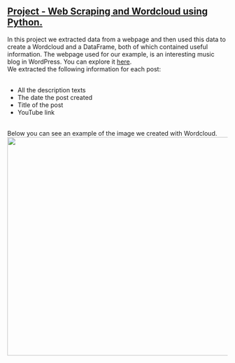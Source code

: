 ## [**Project - Web Scraping and Wordcloud using Python.**](https://github.com/AngelosTheodorakis/Data_Analysis_Projects/blob/master/Web%20scraping%20and%20Wordcloud/Web%20Scraping%20and%20Wordcloud%20.ipynb)
In this project we extracted data from a webpage and then used this data to create a Wordcloud and a DataFrame, both of which contained useful information. The webpage
used for our example, is an interesting music blog in WordPress. You can explore it [here](https://vaggelisrevolted.wordpress.com/).<br>
We extracted the following information for each post:<br>
<br>
* All the description texts
* The date the post created
* Title of the post
* YouTube link
<br>
Below you can see an example of the image we created with Wordcloud.<br>
<img src="https://github.com/AngelosTheodorakis/Data_Analysis_Projects/blob/master/Web%20scraping%20and%20Wordcloud/Vaggelis_Revolted_Blog.png?raw=true" width="700" height="500" />
